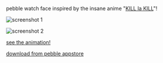 pebble watch face inspired by the insane anime "[KILL la KILL](http://www.kill-la-kill.jp/)"!

![screenshot 1](https://assets.rebble.io/144x168/filters:upscale()/wUGqo0FR0mpO4xb1mkeQ)

![screenshot 2](https://assets.rebble.io/144x168/filters:upscale()/N7m6CWn2QeDVY8aVlugm)

[see the animation!](https://vine.co/v/MgWptWTbY6n)

[download from pebble appstore](https://apps.getpebble.com/en_US/application/536cd1d83b79b3800e0001de)
